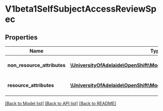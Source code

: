 # V1beta1SelfSubjectAccessReviewSpec

## Properties
Name | Type | Description | Notes
------------ | ------------- | ------------- | -------------
**non_resource_attributes** | [**\UniversityOfAdelaide\OpenShift\Model\V1beta1NonResourceAttributes**](V1beta1NonResourceAttributes.md) | NonResourceAttributes describes information for a non-resource access request | [optional] 
**resource_attributes** | [**\UniversityOfAdelaide\OpenShift\Model\V1beta1ResourceAttributes**](V1beta1ResourceAttributes.md) | ResourceAuthorizationAttributes describes information for a resource access request | [optional] 

[[Back to Model list]](../README.md#documentation-for-models) [[Back to API list]](../README.md#documentation-for-api-endpoints) [[Back to README]](../README.md)


